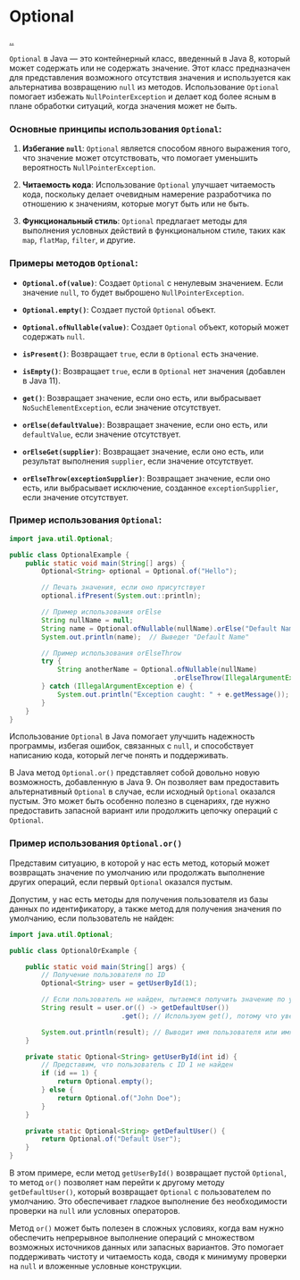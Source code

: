 # Optional

[..](./README.md)

`Optional` в Java — это контейнерный класс, введенный в Java 8, который может содержать или не содержать значение. Этот класс предназначен для представления возможного отсутствия значения и используется как альтернатива возвращению `null` из методов. Использование `Optional` помогает избежать `NullPointerException` и делает код более ясным в плане обработки ситуаций, когда значения может не быть.

### Основные принципы использования `Optional`:

1. **Избегание `null`**: `Optional` является способом явного выражения того, что значение может отсутствовать, что помогает уменьшить вероятность `NullPointerException`.

2. **Читаемость кода**: Использование `Optional` улучшает читаемость кода, поскольку делает очевидным намерение разработчика по отношению к значениям, которые могут быть или не быть.

3. **Функциональный стиль**: `Optional` предлагает методы для выполнения условных действий в функциональном стиле, таких как `map`, `flatMap`, `filter`, и другие.

### Примеры методов `Optional`:

- **`Optional.of(value)`**: Создает `Optional` с ненулевым значением. Если значение `null`, то будет выброшено `NullPointerException`.

- **`Optional.empty()`**: Создает пустой `Optional` объект.

- **`Optional.ofNullable(value)`**: Создает `Optional` объект, который может содержать `null`.

- **`isPresent()`**: Возвращает `true`, если в `Optional` есть значение.

- **`isEmpty()`**: Возвращает `true`, если в `Optional` нет значения (добавлен в Java 11).

- **`get()`**: Возвращает значение, если оно есть, или выбрасывает `NoSuchElementException`, если значение отсутствует.

- **`orElse(defaultValue)`**: Возвращает значение, если оно есть, или `defaultValue`, если значение отсутствует.

- **`orElseGet(supplier)`**: Возвращает значение, если оно есть, или результат выполнения `supplier`, если значение отсутствует.

- **`orElseThrow(exceptionSupplier)`**: Возвращает значение, если оно есть, или выбрасывает исключение, созданное `exceptionSupplier`, если значение отсутствует.

### Пример использования `Optional`:

```java
import java.util.Optional;

public class OptionalExample {
    public static void main(String[] args) {
        Optional<String> optional = Optional.of("Hello");

        // Печать значения, если оно присутствует
        optional.ifPresent(System.out::println);

        // Пример использования orElse
        String nullName = null;
        String name = Optional.ofNullable(nullName).orElse("Default Name");
        System.out.println(name);  // Выведет "Default Name"

        // Пример использования orElseThrow
        try {
            String anotherName = Optional.ofNullable(nullName)
                                         .orElseThrow(IllegalArgumentException::new);
        } catch (IllegalArgumentException e) {
            System.out.println("Exception caught: " + e.getMessage());
        }
    }
}
```

Использование `Optional` в Java помогает улучшить надежность программы, избегая ошибок, связанных с `null`, и способствует написанию кода, который легче понять и поддерживать.

В Java метод `Optional.or()` представляет собой довольно новую возможность, добавленную в Java 9. Он позволяет вам предоставить альтернативный `Optional` в случае, если исходный `Optional` оказался пустым. Это может быть особенно полезно в сценариях, где нужно предоставить запасной вариант или продолжить цепочку операций с `Optional`.

### Пример использования `Optional.or()`

Представим ситуацию, в которой у нас есть метод, который может возвращать значение по умолчанию или продолжать выполнение других операций, если первый `Optional` оказался пустым.

Допустим, у нас есть методы для получения пользователя из базы данных по идентификатору, а также метод для получения значения по умолчанию, если пользователь не найден:

```java
import java.util.Optional;

public class OptionalOrExample {

    public static void main(String[] args) {
        // Получение пользователя по ID
        Optional<String> user = getUserById(1);

        // Если пользователь не найден, пытаемся получить значение по умолчанию
        String result = user.or(() -> getDefaultUser())
                            .get(); // Используем get(), потому что уверены, что один из Optional содержит значение

        System.out.println(result); // Выводит имя пользователя или имя пользователя по умолчанию
    }

    private static Optional<String> getUserById(int id) {
        // Представим, что пользователь с ID 1 не найден
        if (id == 1) {
            return Optional.empty();
        } else {
            return Optional.of("John Doe");
        }
    }

    private static Optional<String> getDefaultUser() {
        return Optional.of("Default User");
    }
}
```

В этом примере, если метод `getUserById()` возвращает пустой `Optional`, то метод `or()` позволяет нам перейти к другому методу `getDefaultUser()`, который возвращает `Optional` с пользователем по умолчанию. Это обеспечивает гладкое выполнение без необходимости проверки на `null` или условных операторов.

Метод `or()` может быть полезен в сложных условиях, когда вам нужно обеспечить непрерывное выполнение операций с множеством возможных источников данных или запасных вариантов. Это помогает поддерживать чистоту и читаемость кода, сводя к минимуму проверки на `null` и вложенные условные конструкции.
